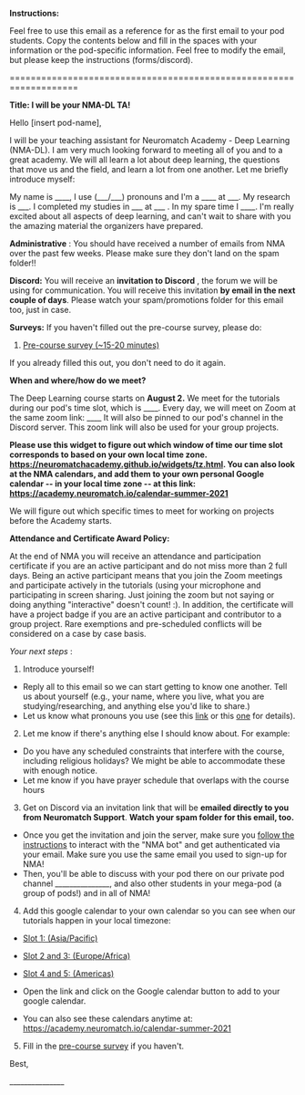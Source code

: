 **Instructions:**

Feel free to use this email as a reference for as the first email to your pod students. Copy the contents below and fill in the spaces with your information or the pod-specific information. Feel free to modify the email, but please keep the instructions (forms/discord).

===================================================================

**Title: I will be your NMA-DL TA!**

Hello [insert pod-name],

I will be your teaching assistant for Neuromatch Academy - Deep Learning (NMA-DL). I am very much looking forward to meeting all of you and to a great academy. We will all learn a lot about deep learning, the questions that move us and the field, and learn a lot from one another. Let me briefly introduce myself:

My name is \_\_\_\_, I use (\_\_\_/\_\_\_) pronouns and I&#39;m a \_\_\_\_ at \_\_\_. My research is \_\_\_. I completed my studies in \_\_\_ at \_\_\_ . In my spare time I \_\_\_\_. I&#39;m really excited about all aspects of deep learning, and can&#39;t wait to share with you the amazing material the organizers have prepared.

**Administrative** : You should have received a number of emails from NMA over the past few weeks. Please make sure they don&#39;t land on the spam folder!!

**Discord:** You will receive an **invitation to Discord** , the forum we will be using for communication. You will receive this invitation **by email in the next couple of days**. Please watch your spam/promotions folder for this email too, just in case.

**Surveys:** If you haven&#39;t filled out the pre-course survey, please do:

1. [Pre-course survey (~15-20 minutes)](https://portal.neuromatchacademy.org/api/redirect/to/c5031f55-e6c8-4a64-a33c-c748c608141f)

If you already filled this out, you don&#39;t need to do it again.

**When and where/how do we meet?**

The Deep Learning course starts on **August 2.** We meet for the tutorials during our pod&#39;s time slot, which is \_\_\_\_. Every day, we will meet on Zoom at the same zoom link: \_\_\_\_
 It will also be pinned to our pod&#39;s channel in the Discord server. This zoom link will also be used for your group projects.

**Please use this widget to figure out which window of time our time slot corresponds to based on your own local time zone. https://neuromatchacademy.github.io/widgets/tz.html. You can also look at the NMA calendars, and add them to your own personal Google calendar -- in your local time zone -- at this link: https://academy.neuromatch.io/calendar-summer-2021**

We will figure out which specific times to meet for working on projects before the Academy starts.

**Attendance and Certificate Award Policy:**

At the end of NMA you will receive an attendance and participation certificate if you are an active participant and do not miss more than 2 full days. Being an active participant means that you join the Zoom meetings and participate actively in the tutorials (using your microphone and participating in screen sharing. Just joining the zoom but not saying or doing anything &quot;interactive&quot; doesn&#39;t count! :). In addition, the certificate will have a project badge if you are an active participant and contributor to a group project. Rare exemptions and pre-scheduled conflicts will be considered on a case by case basis.

*Your next steps* :

1. Introduce yourself!
  +  Reply all to this email so we can start getting to know one another. Tell us about yourself (e.g., your name, where you live, what you are studying/researching, and anything else you&#39;d like to share.)
  + Let us know what pronouns you use (see this [link](https://lgbtqia.ucdavis.edu/guide-pronouns-allies) or this [one](https://www.mypronouns.org/how) for details).
2. Let me know if there&#39;s anything else I should know about. For example:
  +  Do you have any scheduled constraints that interfere with the course, including religious holidays? We might be able to accommodate these with enough notice.
  +  Let me know if you have prayer schedule that overlaps with the course hours
3. Get on Discord via an invitation link that will be **emailed directly to you from Neuromatch Support**. **Watch your spam folder for this email, too.**
  + Once you get the invitation and join the server, make sure you [follow the instructions](https://docs.google.com/document/d/1a5l6QVhuqYnwFR090yDnQGhHSA3u2IEwOs0JZwkfyLo/edit) to interact with the &quot;NMA bot&quot; and get authenticated via your email. Make sure you use the same email you used to sign-up for NMA!
  + Then, you&#39;ll be able to discuss with your pod there on our private pod channel \_\_\_\_\_\_\_\_\_\_\_\_\_\_\_, and also other students in your mega-pod (a group of pods!) and in all of NMA!
4. Add this google calendar to your own calendar so you can see when our tutorials happen in your local timezone:
  + [Slot 1: (Asia/Pacific)](https://calendar.google.com/calendar/embed?src=c_20m8o03v9gf56avpkphsd3i9bk%40group.calendar.google.com&amp;ctz=America%2FLos_Angeles)
  + [Slot 2 and 3: (Europe/Africa)](https://calendar.google.com/calendar/embed?src=c_r387vvjd66sg2o96cracfv5ioc%40group.calendar.google.com&amp;ctz=America%2FLos_Angeles)
  + [Slot 4 and 5: (Americas)](https://calendar.google.com/calendar/embed?src=c_ghv53rt8temq4gco5h0anp3ou4%40group.calendar.google.com&amp;ctz=America%2FLos_Angeles)

  + Open the link and click on the Google calendar button to add to your google calendar.
  + You can also see these calendars anytime at: https://academy.neuromatch.io/calendar-summer-2021
5. Fill in the [pre-course survey](https://portal.neuromatchacademy.org/api/redirect/to/c5031f55-e6c8-4a64-a33c-c748c608141f) if you haven&#39;t.

Best,

\_\_\_\_\_\_\_\_\_\_\_\_\_\_\_